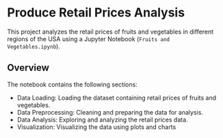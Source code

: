 # Produce Retail Prices Analysis

This project analyzes the retail prices of fruits and vegetables in different regions of the USA using a Jupyter Notebook (`Fruits and Vegetables.ipynb`).

## Overview

The notebook contains the following sections:

- Data Loading: Loading the dataset containing retail prices of fruits and vegetables.
- Data Preprocessing: Cleaning and preparing the data for analysis.
- Data Analysis: Exploring and analyzing the retail prices data.
- Visualization: Visualizing the data using plots and charts
